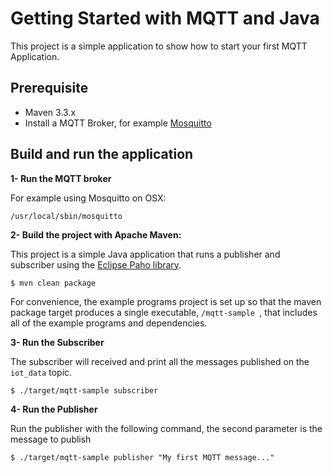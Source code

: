 # Getting Started with MQTT and Java

This project is a simple application to show how to start your first MQTT Application.

## Prerequisite

* Maven 3.3.x
* Install a MQTT Broker, for example [Mosquitto](https://mosquitto.org/)
    
    
## Build and run the application

**1- Run the MQTT broker**

For example using Mosquitto on OSX:

```
/usr/local/sbin/mosquitto
```


**2- Build the project with Apache Maven:**

This project is a simple Java application that runs a publisher and subscriber using the [Eclipse Paho library](https://eclipse.org/paho/).


```
$ mvn clean package
```

For convenience, the example programs project is set up so that the maven package target produces a single executable, 
`/mqtt-sample `, that includes all of the example programs and dependencies.


**3- Run the Subscriber**

The subscriber will received and print all the messages published on the `iot_data` topic.

```
$ ./target/mqtt-sample subscriber
```

**4- Run the Publisher**

Run the publisher with the following command, the second parameter is the message to publish

```
$ ./target/mqtt-sample publisher "My first MQTT message..."
```
